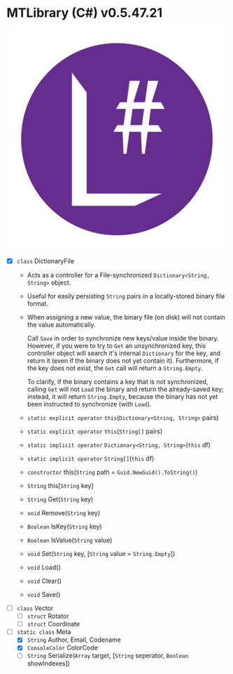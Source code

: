 # MTLibrary (C#) v0.5.47.21
![Logo](icon.png "MTLibrary (C#)")

- [x] `class` DictionaryFile
  - Acts as a controller for a File-synchronized
    `Dictionary<String, String>` object.
  - Useful for easily persisting `String` pairs in a locally-stored binary file format.
  - When assigning a new value, the binary file (on disk) will not contain the value
    automatically.
    
    Call `Save` in order to synchronize new keys/value inside the binary.
    However, if you were to try to `Get` an unsynchronized key, this controller object
    will search it's internal `Dictionary` for the key, and return it (even if the
    binary does not yet contain it). Furthermore, if the key does not exist,
    the `Get` call will return a `String.Empty`.
    
    To clarify, if the binary contains a key that is not synchronized, calling
    `Get` will not `Load` the binary and return the already-saved key;
    instead, it will return `String.Empty`, because the binary
    has not yet been instructed to synchronize (with `Load`).
  - `static explicit operator` `this`(`Dictionary<String, String>` pairs)
  - `static explicit operator` `this`(`String[]` pairs)
  - `static implicit operator` `Dictionary<String, String>`(`this` df)
  - `static implicit operator` `String[]`(`this` df)
  - `constructor` this(`String` path = `Guid.NewGuid().ToString()`)
  - `String` this[`String` key]
  - `String` Get(`String` key)
  - `void` Remove(`String` key)
  - `Boolean` IsKey(`String` key)
  - `Boolean` IsValue(`String` value)
  - `void` Set(`String` key, [`String` value = `String.Empty`]) 
  - `void` Load()
  - `void` Clear()
  - `void` Save()
- [ ] `class` Vector
  - [ ] `struct` Rotator
  - [ ] `struct` Coordinate
- [ ] `static class` Meta
  - [x] `String` Author, Email, Codename
  - [x] `ConsoleColor` ColorCode
  - [ ] `String` Serialize(`Array` target, [`String` seperator, `Boolean` showIndexes])